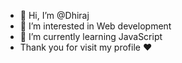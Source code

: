 - 👋 Hi, I’m @Dhiraj 
- 👀 I’m interested in Web development 
- 🌱 I’m currently learning JavaScript
- Thank you for visit my profile ❤️

<!---
dhiraj7047/dhiraj7047 is a ✨ special ✨ repository because its `README.md` (this file) appears on your GitHub profile.
You can click the Preview link to take a look at your changes.
--->
